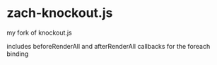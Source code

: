 # zach-knockout.js
my fork of knockout.js

includes beforeRenderAll and afterRenderAll callbacks for the foreach binding
